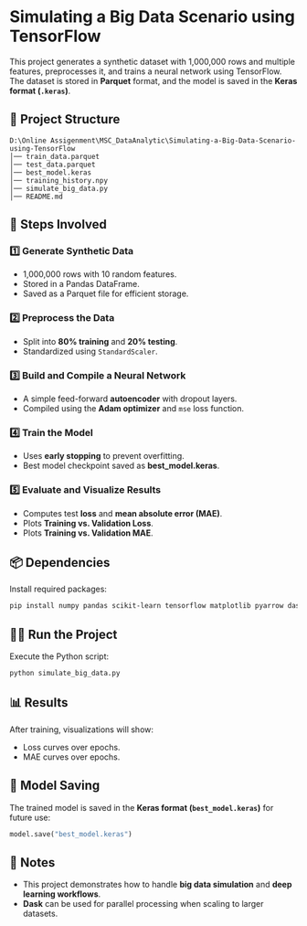 # Simulating a Big Data Scenario using TensorFlow

This project generates a synthetic dataset with 1,000,000 rows and multiple features, preprocesses it, and trains a neural network using TensorFlow. The dataset is stored in **Parquet** format, and the model is saved in the **Keras format (`.keras`)**.

## 📌 Project Structure
```
D:\Online Assigenment\MSC_DataAnalytic\Simulating-a-Big-Data-Scenario-using-TensorFlow
│── train_data.parquet
│── test_data.parquet
│── best_model.keras
│── training_history.npy
│── simulate_big_data.py
│── README.md
```

## 🚀 Steps Involved
### 1️⃣ Generate Synthetic Data
- 1,000,000 rows with 10 random features.
- Stored in a Pandas DataFrame.
- Saved as a Parquet file for efficient storage.

### 2️⃣ Preprocess the Data
- Split into **80% training** and **20% testing**.
- Standardized using `StandardScaler`.

### 3️⃣ Build and Compile a Neural Network
- A simple feed-forward **autoencoder** with dropout layers.
- Compiled using the **Adam optimizer** and `mse` loss function.

### 4️⃣ Train the Model
- Uses **early stopping** to prevent overfitting.
- Best model checkpoint saved as **best_model.keras**.

### 5️⃣ Evaluate and Visualize Results
- Computes test **loss** and **mean absolute error (MAE)**.
- Plots **Training vs. Validation Loss**.
- Plots **Training vs. Validation MAE**.

## 📦 Dependencies
Install required packages:
```bash
pip install numpy pandas scikit-learn tensorflow matplotlib pyarrow dask
```

## 🏃‍♂️ Run the Project
Execute the Python script:
```bash
python simulate_big_data.py
```

## 📊 Results
After training, visualizations will show:
- Loss curves over epochs.
- MAE curves over epochs.

## 🔹 Model Saving
The trained model is saved in the **Keras format (`best_model.keras`)** for future use:
```python
model.save("best_model.keras")
```

## 📝 Notes
- This project demonstrates how to handle **big data simulation** and **deep learning workflows**.
- **Dask** can be used for parallel processing when scaling to larger datasets.

